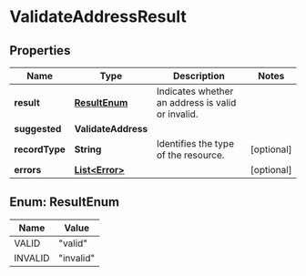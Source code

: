 

# ValidateAddressResult


## Properties

| Name | Type | Description | Notes |
|------------ | ------------- | ------------- | -------------|
|**result** | [**ResultEnum**](#ResultEnum) | Indicates whether an address is valid or invalid. |  |
|**suggested** | **ValidateAddress** |  |  |
|**recordType** | **String** | Identifies the type of the resource. |  [optional] |
|**errors** | [**List&lt;Error&gt;**](Error.md) |  |  [optional] |



## Enum: ResultEnum

| Name | Value |
|---- | -----|
| VALID | &quot;valid&quot; |
| INVALID | &quot;invalid&quot; |




